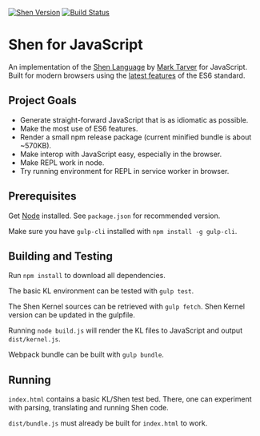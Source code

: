 [![Shen Version](https://img.shields.io/badge/shen-21.0-blue.svg)](https://github.com/Shen-Language)
[![Build Status](https://travis-ci.org/rkoeninger/ShenScript.svg?branch=master)](https://travis-ci.org/rkoeninger/ShenScript)

# Shen for JavaScript

An implementation of the [Shen Language](http://www.shenlanguage.org) by [Mark Tarver](http://marktarver.com/) for JavaScript. Built for modern browsers using the [latest features](https://github.com/lukehoban/es6features) of the ES6 standard.

## Project Goals

  * Generate straight-forward JavaScript that is as idiomatic as possible.
  * Make the most use of ES6 features.
  * Render a small npm release package (current minified bundle is about ~570KB).
  * Make interop with JavaScript easy, especially in the browser.
  * Make REPL work in node.
  * Try running environment for REPL in service worker in browser.

## Prerequisites

Get [Node](https://nodejs.org/en/download/) installed. See `package.json` for recommended version.

Make sure you have `gulp-cli` installed with `npm install -g gulp-cli`.

## Building and Testing

Run `npm install` to download all dependencies.

The basic KL environment can be tested with `gulp test`.

The Shen Kernel sources can be retrieved with `gulp fetch`. Shen Kernel version can be updated in the gulpfile.

Running `node build.js` will render the KL files to JavaScript and output `dist/kernel.js`.

Webpack bundle can be built with `gulp bundle`.

## Running

`index.html` contains a basic KL/Shen test bed. There, one can experiment with parsing, translating and running Shen code.

`dist/bundle.js` must already be built for `index.html` to work.
